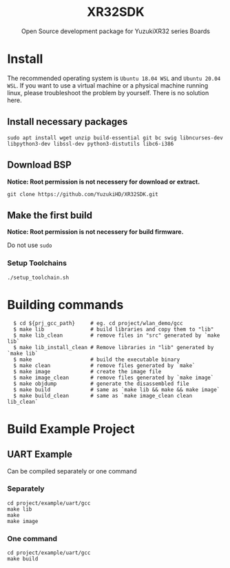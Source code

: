 <h1 align="center">XR32SDK</h1>
<p align="center">Open Source development package for YuzukiXR32 series Boards</p>

# Install

The recommended operating system is `Ubuntu 18.04 WSL` and `Ubuntu 20.04 WSL`. If you want to use a virtual machine or a physical machine running linux, please troubleshoot the problem by yourself. There is no solution here.

## Install necessary packages
``` shell
sudo apt install wget unzip build-essential git bc swig libncurses-dev libpython3-dev libssl-dev python3-distutils libc6-i386
```

## Download BSP
**Notice: Root permission is not necessery for download or extract.**
```shell
git clone https://github.com/YuzukiHD/XR32SDK.git
```

## Make the first build
**Notice: Root permission is not necessery for build firmware.**

Do not use `sudo`

### Setup Toolchains

```shell
./setup_toolchain.sh 
```

<script id="asciicast-u1qquLgLs3qzP3kcHHDWem3BV" src="https://asciinema.org/a/u1qquLgLs3qzP3kcHHDWem3BV.js" async></script>


# Building commands
```
  $ cd ${prj_gcc_path}     # eg. cd project/wlan_demo/gcc
  $ make lib               # build libraries and copy them to "lib"
  $ make lib_clean         # remove files in "src" generated by `make lib`
  $ make lib_install_clean # Remove libraries in "lib" generated by `make lib`
  $ make                   # build the executable binary
  $ make clean             # remove files generated by `make`
  $ make image             # create the image file
  $ make image_clean       # remove files generated by `make image`
  $ make objdump           # generate the disassembled file
  $ make build             # same as `make lib && make && make image`
  $ make build_clean       # same as `make image_clean clean lib_clean`
```

# Build Example Project

## UART Example

Can be compiled separately or one command

### Separately
```shell
cd project/example/uart/gcc
make lib
make 
make image
```

<script id="asciicast-wHaitrmLcMZ4eGuQukl3y4Im0" src="https://asciinema.org/a/wHaitrmLcMZ4eGuQukl3y4Im0.js" async></script>

### One command
```shell
cd project/example/uart/gcc
make build
```